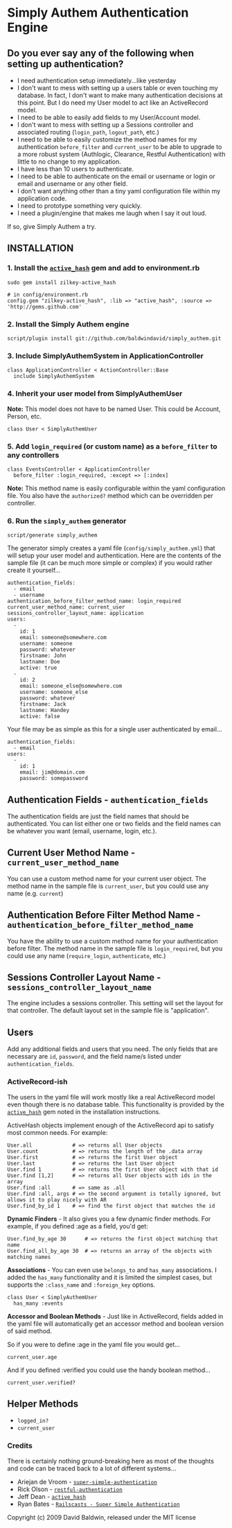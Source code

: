 Simply Authem Authentication Engine
===================================

## Do you ever say any of the following when setting up authentication?

- I need authentication setup immediately...like yesterday
- I don't want to mess with setting up a users table or even touching my database. In fact, I don't want to make many authentication decisions at this point.  But I do need my User model to act like an ActiveRecord model.
- I need to be able to easily add fields to my User/Account model.
- I don't want to mess with setting up a Sessions controller and associated routing (`login_path`, `logout_path`, etc.)
- I need to be able to easily customize the method names for my authentication `before_filter` and `current_user` to be able to upgrade to a more robust system (Authlogic, Clearance, Restful Authentication) with little to no change to my application.
- I have less than 10 users to authenticate.
- I need to be able to authenticate on the email or username or login or email and username or any other field.
- I don't want anything other than a tiny yaml configuration file within my application code.
- I need to prototype something very quickly.
- I need a plugin/engine that makes me laugh when I say it out loud.

If so, give Simply Authem a try.  

## INSTALLATION

### 1. Install the [`active_hash`](http://github.com/zilkey/active_hash) gem and add to environment.rb
    
    sudo gem install zilkey-active_hash
    
    # in config/environment.rb
    config.gem "zilkey-active_hash", :lib => "active_hash", :source => 'http://gems.github.com'
    
### 2. Install the Simply Authem engine

    script/plugin install git://github.com/baldwindavid/simply_authem.git
    
### 3. Include SimplyAuthemSystem in ApplicationController
    
    class ApplicationController < ActionController::Base
      include SimplyAuthemSystem

### 4. Inherit your user model from SimplyAuthemUser
    
**Note:** This model does not have to be named User.  This could be Account, Person, etc.

    class User < SimplyAuthemUser
    
### 5. Add `login_required` (or custom name) as a `before_filter` to any controllers

    class EventsController < ApplicationController
      before_filter :login_required, :except => [:index]
      
**Note:** This method name is easily configurable within the yaml configuration file.  You also have the `authorized?` method which can be overridden per controller.
      
### 6. Run the `simply_authem` generator

    script/generate simply_authem
    
The generator simply creates a yaml file (`config/simply_authem.yml`) that will setup your user model and authentication.
Here are the contents of the sample file (it can be much more simple or complex) if you would rather create it yourself...

    authentication_fields: 
      - email
      - username
    authentication_before_filter_method_name: login_required
    current_user_method_name: current_user
    sessions_controller_layout_name: application
    users:
      -
        id: 1
        email: someone@somewhere.com
        username: someone
        password: whatever
        firstname: John
        lastname: Doe
        active: true
      -
        id: 2
        email: someone_else@somewhere.com
        username: someone_else
        password: whatever
        firstname: Jack
        lastname: Handey
        active: false
        
Your file may be as simple as this for a single user authenticated by email...

    authentication_fields: 
      - email
    users:
      -
        id: 1
        email: jim@domain.com
        password: somepassword
        

## Authentication Fields - `authentication_fields`

The authentication fields are just the field names that should be authenticated.  You can list either one or two fields and the field names can be whatever you want (email, username, login, etc.).

## Current User Method Name - `current_user_method_name`

You can use a custom method name for your current user object.  The method name in the sample file is `current_user`, but you could use any name (e.g. `current`)

## Authentication Before Filter Method Name - `authentication_before_filter_method_name`

You have the ability to use a custom method name for your authentication before filter.  The method name in the sample file is `login_required`, but you could use any name (`require_login`, `authenticate`, etc.)

## Sessions Controller Layout Name - `sessions_controller_layout_name`

The engine includes a sessions controller.  This setting will set the layout for that controller.  The default layout set in the sample file is "application".

## Users

Add any additional fields and users that you need.  The only fields that are necessary are `id`, `password`, and the field name/s listed under `authentication_fields`.  

### ActiveRecord-ish

The users in the yaml file will work mostly like a real ActiveRecord model even though there is no database table.  This functionality is provided by the [`active_hash`](http://github.com/zilkey/active_hash) gem noted in the installation instructions.

ActiveHash objects implement enough of the ActiveRecord api to satisfy most common needs. For example:

    User.all             # => returns all User objects
    User.count           # => returns the length of the .data array
    User.first           # => returns the first User object
    User.last            # => returns the last User object
    User.find 1          # => returns the first User object with that id
    User.find [1,2]      # => returns all User objects with ids in the array
    User.find :all       # => same as .all
    User.find :all, args # => the second argument is totally ignored, but allows it to play nicely with AR
    User.find_by_id 1    # => find the first object that matches the id
    
**Dynamic Finders** - It also gives you a few dynamic finder methods. For example, if you defined :age as a field, you'd get:

    User.find_by_age 30      # => returns the first object matching that name
    User.find_all_by_age 30  # => returns an array of the objects with matching names
    
**Associations** - You can even use `belongs_to` and `has_many` associations. I added the `has_many` functionality and it is limited the simplest cases, but supports the `:class_name` and `:foreign_key` options.
    
    class User < SimplyAuthemUser
      has_many :events
      
**Accessor and Boolean Methods** - Just like in ActiveRecord, fields added in the yaml file will automatically get an accessor method and boolean version of said method.  

So if you were to define :age in the yaml file you would get...

    current_user.age
    
And if you defined :verified you could use the handy boolean method...

    current_user.verified?

## Helper Methods

- `logged_in?`
- `current_user`


### Credits

There is certainly nothing ground-breaking here as most of the thoughts and code can be traced back to a lot of different systems...

- Ariejan de Vroom - [`super-simple-authentication`](http://github.com/ariejan/super-simple-authentication)
- Rick Olson - [`restful-authentication`](http://github.com/technoweenie/restful-authentication)
- Jeff Dean - [`active_hash`](http://github.com/zilkey/active_hash)
- Ryan Bates - [`Railscasts - Super Simple Authentication`](http://railscasts.com/episodes/21-super-simple-authentication)


Copyright (c) 2009 David Baldwin, released under the MIT license